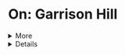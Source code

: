 # On: Garrison Hill
<details> 
<summary>More</summary>
<br>Main
<br>Why?
<br>How?
<br>Latest?
<br>Archives?
</details>
<details> <color#d4dad1> </details>
